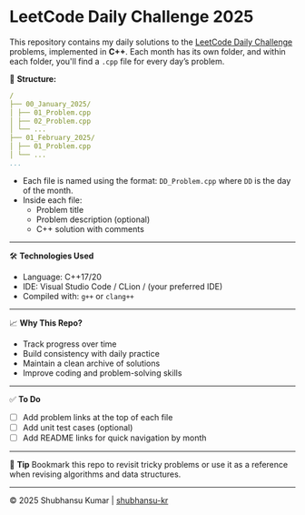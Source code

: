 # LeetCode Daily Challenge 2025

This repository contains my daily solutions to the [LeetCode Daily Challenge](https://leetcode.com/problemset/all/) problems, implemented in **C++**. Each month has its own folder, and within each folder, you'll find a `.cpp` file for every day’s problem.

📅 **Structure:**

```yaml
/
├── 00_January_2025/
│ ├── 01_Problem.cpp
│ ├── 02_Problem.cpp
│ └── ...
├── 01_February_2025/
│ ├── 01_Problem.cpp
│ └── ...
...
```

- Each file is named using the format: `DD_Problem.cpp` where `DD` is the day of the month.
- Inside each file:
  - Problem title
  - Problem description (optional)
  - C++ solution with comments

---

🛠️ **Technologies Used**

- Language: C++17/20
- IDE: Visual Studio Code / CLion / (your preferred IDE)
- Compiled with: `g++` or `clang++`

---

📈 **Why This Repo?**

- Track progress over time
- Build consistency with daily practice
- Maintain a clean archive of solutions
- Improve coding and problem-solving skills

---

✅ **To Do**

- [ ] Add problem links at the top of each file
- [ ] Add unit test cases (optional)
- [ ] Add README links for quick navigation by month

---

🧠 **Tip**
Bookmark this repo to revisit tricky problems or use it as a reference when revising algorithms and data structures.

---

© 2025 Shubhansu Kumar | [shubhansu-kr](https://github.com/shubhansu-kr)
